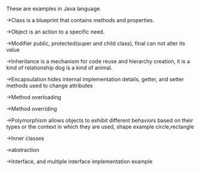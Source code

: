 These are examples in Java language.

->Class is a blueprint that contains methods and properties.

->Object is an action to a specific need.

->Modifier public, protected(super and child class), final can not alter its value

->Inheritance is a mechanism for code reuse and hierarchy creation, it is a kind of relationship dog is a  kind of animal.

->Encapsulation hides internal implementation details, getter, and setter methods used to change attributes

->Method overloading

->Method overriding

->Polymorphism allows objects to exhibit different behaviors based on their types or the context in which they are used, shape example circle,rectangle

->Inner classes

->abstraction

->Interface, and multiple interface implementation example
